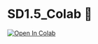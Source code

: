 # SD1.5_Colab 💽


[![Open In Colab](https://colab.research.google.com/assets/colab-badge.svg)](https://colab.research.google.com/github/godtrex99/SD1.5_Colab/blob/gColab/localux_colab_copy.ipynb)
